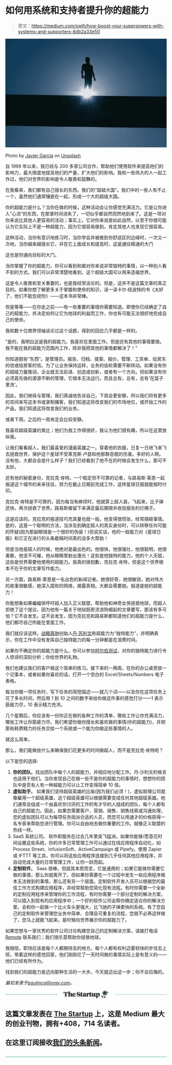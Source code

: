 # 如何用系统和支持者提升你的超能力

> 原文：<https://medium.com/swlh/how-boost-your-superpowers-with-systems-and-supporters-8db2a33e50>

![](img/b1f62c5d1b10100e5a2aa9a88d8b17c7.png)

Photo by [Javier García](https://unsplash.com/photos/PNVMQpDbxLk?utm_source=unsplash&utm_medium=referral&utm_content=creditCopyText) on [Unsplash](https://unsplash.com/search/photos/hero?utm_source=unsplash&utm_medium=referral&utm_content=creditCopyText)

自 1999 年以来，我已经与 200 多家公司合作，帮助他们使用软件来提高他们的影响力，最大限度地提高他们的产量，扩大他们的影响。我和一些伟大的人一起工作过，他们对世界的影响是令人敬畏和鼓舞的。

在我看来，我们都有自己擅长的东西。我们的“超级大国”。我们中的一些人有不止一个，虽然他们通常镶嵌在一起，形成一个大的超级大国。

你的超能力是什么？当你在做的时候，这种活动会让你感觉充满活力。它是让你进入“心流”的东西，在那里时间消失了，一切似乎都自然而然地到来了。这是一项对你来说比其他人更容易的活动；事实上，它对你来说是如此自然，以至于你很可能认为它实际上不是一种超能力，因为它很容易做到，肯定其他人也发现它很容易。

这种活动，当你有意识地练习时，当你学会并被推到你舒适区的边缘时，一次又一次地，当你越来越擅长它，并在它上面成长和提高时，这是通往精通的大门

这也是你通向目标的大门。

当你掌握了你的超能力，你可以看到和做对你来说非常独特的事情，以一种别人看不到的方式。我们可以非常清楚地看到，这个超级大国可以用来造福世界。

这是令人敬畏和至关重要的，也是我经常谈论的。但是，这并不是这篇文章的真正目的。如果你想了解更多关于掌握和使命的知识，读一读卡尔·纽波特的书《太好了，他们不能忽视你》——这本书非常棒。

但是等等——在你走之前——有一些重要的事情你需要知道。即使你已经确定了自己的超能力，并决定如何让它为地球的利益而工作，你也有可能无法很好地完成自己的使命。

我和数十位商界领袖谈论过这个话题，得到的回应几乎都是一样的。

“是的，我明白这是我的超能力。我喜欢在里面工作。但是还有其他的事情要做。我不能在我的超能力范围内工作，除非我把其他的事情都解决了！”

你知道那些“东西”。是管理员。报告、归档、提案、报价、管理、工资单、给房东的信或给房客的信。为了让业务保持运转，业务的齿轮需要不断转动。如果没有你的超级力量推动，企业就无法前进、创造或创新，或者有一个方向，但如果没有你必须首先做的源源不断的管理，它根本无法运行。而且总有，总有，总有‘在篮子里洗’。

因此，我们继续与管理，我们真诚地告诉自己，下周会更安静，所以我们将有更多的空间来写这本书或录制播客，我们知道这将改变我们的市场地位，或开始工作的产品，我们知道这将改变我们的业务。

或者下周。之后的一周肯定会比较安静。

我喜欢超级英雄的类比；他们为我工作得很好，我认为他们很有趣，所以在这里放纵我。

让我们看看超人，我们最喜爱的漫画英雄之一。穿着他的衣服，日复一日地飞来飞去拯救世界，保护这个星球不受莱克斯·卢瑟和他那群恶棍的伤害。多好的人啊。没有他，大都会会是什么样子？我们已经看到了他不在的时候会发生什么，那可不太妙。

还有他的秘密身份，克拉克·肯特。一个稳定但不可靠的记者，与路易斯·莱恩一起报道这个城市的来来往往，努力在截止日期前完成工作，这样星球日报就能按时付印。

克拉克·肯特是不可靠的，因为每当有麻烦时，他就穿上超人装，飞起来，比子弹还快，再次拯救了世界。路易斯被留下来满足最后期限并收拾报告的烂摊子。

这是应该的。克拉克的报道技巧充其量也就一般。他变得很慌张，经常搞砸事情。是的，这是一个聪明的方法，当涉及到确定超人的真实身份时，可以转移任何可能的怀疑(因为那副眼镜是一个很好的伪装！)但说实话，他的一般能力对《星球日报》和它正在进行的头条截稿时间真的没多大帮助！

但是当他是超人的时候，他绝对是最出色的。他很快，他很强壮，他很聪明，他很勇敢，他坚不可摧，他从眼睛里射出激光！这些是他独特的能力，他的个人天赋，这些是世界需要他使用的超能力。我真的很抱歉，克拉克·肯特，但是这个世界根本不在乎你的文章写作能力。

另一方面，路易斯·莱恩是一名出色的新闻记者。她很好奇，她很敏锐，她对伟大的故事很敏感，她深入腐败的网络，揭露真相。大都会需要她。报道是她的超能力！

你能想象如果蝙蝠侠呼吁超人加入正义联盟，帮助他和神奇女侠拯救地球，而超人拒绝了这个提议，因为他有一篇关于地狱厨房流浪狗崛起的文章要写，那该有多可怕？它不会发生。这不会发生，因为克拉克和路易斯都知道他们的超能力是什么，他们都尽自己所能在里面工作。

我们就应该这样。[战略蔻驰](https://www.strategiccoach.com/)创始人[丹·苏利文](https://www.strategiccoach.com/our-team/#/people/dan-sullivan/)称超能力为“独特能力”，并明确表示，你在工作中没有发挥自己独特能力的每一分钟都是在浪费时间。

如果你不确定你的超能力是什么，你可以参加[柯尔伯测试](http://www.kolbe.com/)，对你的独特能力进行令人惊讶的深刻分析；你给世界的礼物。

我们也建议我们的客户做这个简单的练习。接下来的一两周，在你的办公桌旁放一个记事本，或者如果你喜欢的话，打开一个空白的 Excel/Sheets/Numbers 电子表格。

每当你做一项任务时，写下任务的简短描述——就几个词——以及你在这项任务上花了多长时间，然后用 1 到 10 之间的数字来给你做这件事的感觉打分——1 表示筋疲力尽，10 表示精力充沛。

几个星期后，你应该有一份你正在做的各种工作的清单，哪些工作让你充满活力，哪些工作让你筋疲力尽。我们希望你做你擅长和喜欢做的事情(你的超能力)，并把那些耗费精力的任务交给一个系统或一个能为你做这些事情的人。

就这么简单。

那么，我们能做些什么来确保我们花更多的时间做超人，而不是克拉克·肯特呢？

以下是您的选择:

1.  **你的团队**。找出团队中每个人的超能力，并相应地分配工作。丹·沙利文的格言也适用于他们。当你发现自己在做一些不是你的超能力的事情时，想想你的团队中是否有人有一种超能力可以让工作变得简单 10 倍。
2.  **虚拟助手**。
    如果我们坚持超级英雄的比喻(因为我们必须！)，虚拟助理公司就像雇用一个超级英雄，这个超级英雄可以根据需要变成任何其他超级英雄。他们通常会组成一个由喜欢你讨厌的工作的有才华的人组成的团队，每个人都有自己的超能力。因此，如果您需要客户、营销、销售、销售线索或沟通处理，您的虚拟团队可以为每项任务指派合适的人员，而您可以用通才的价格获得一名专家来帮助您进行管理。你可以自由地去做你重要的工作。就像正义联盟的热线一样。
3.  SaaS 系统公司。
    软件即服务在过去几年里突飞猛进。如果你能够/愿意花时间设置这些系统，你的许多日常管理工作可以通过在线应用程序自动化，如 Process Street、InfusionSoft、ActiveCampaign 或 Pipefy。使用 Zapier 或 IFTTT 等工具，你可以将这些应用程序连接到几乎任何其他应用程序，并自动完成大量的日常管理工作，让你一跃而起。
4.  **定制软件**。
    Saas 很棒，但就其本质而言，它是通用的；如果它能做你需要它做的事情，那么你就离开了。但如果你需要在一个过程中发生一些应用程序根本无法做到的事情，那么还有另一个层面。定制软件开发人员可以根据您的最佳工作方式构建应用程序，并经常帮助您简化现有流程。有时你需要一个全新的定制应用程序来管理你的工作流程，有时你需要一个部分定制的解决方案，可以插入到现有的应用程序中；一个好的软件公司会帮你确定适合你的解决方案，会和你一起做一个比火车头更强大，比飞驰的子弹更快的系统。有了您自己的定制软件来管理您业务中简单、合理且可重复的流程，您就不必再这样做了，您马上就能飞起来。是时候向世界展示你的超能力了。

如果您想与一家优秀的软件公司讨论构建您自己的定制解决方案，请拨打电话 [Remote](https://remote.online/) 联系我们；我们很乐意帮助你拯救地球。

我相信，职场应该是每个人都期待去的地方。每个人都有权利迈着轻快的步伐去上班，带着这样的感觉回家，他们刚刚花了一天时间做的事情实际上是有意义的——他们已经有所作为。

找到我们的超能力是迈向那种生活的一大步。今天就迈出这一步；你不会后悔的。

*最初发表于*[*paulmcgillivray.com*](https://paulmcgillivray.com/writing/how-boost-your-superpowers-with-systems-and-supporters/)*。*

[![](img/308a8d84fb9b2fab43d66c117fcc4bb4.png)](https://medium.com/swlh)

## 这篇文章发表在 [The Startup](https://medium.com/swlh) 上，这是 Medium 最大的创业刊物，拥有+408，714 名读者。

## 在这里订阅接收[我们的头条新闻](http://growthsupply.com/the-startup-newsletter/)。

[![](img/b0164736ea17a63403e660de5dedf91a.png)](https://medium.com/swlh)